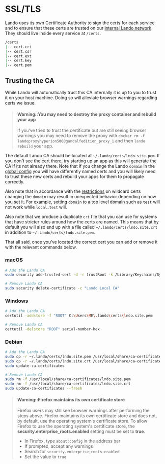 SSL/TLS
=======

Lando uses its own Certificate Authority to sign the certs for each service and to ensure that these certs are trusted on our [internal Lando network](./network). They should live inside every service at `/certs`.

```bash
/certs
|-- cert.crt
|-- cert.csr
|-- cert.ext
|-- cert.key
|-- cert.pem
```

Trusting the CA
---------------

While Lando will automatically trust this CA internally it is up to you to trust it on your host machine. Doing so will alleviate browser warnings regarding certs we issue.

> #### Warning::You may need to destroy the proxy container and rebuild your app
>
> If you've tried to trust the certificate but are still seeing browser warnings you may need to remove the proxy with
> `docker rm -f landoproxyhyperion5000gandalfedition_proxy_1` and then `lando rebuild` your app.

The default Lando CA should be located at `~/.lando/certs/lndo.site.pem`. If you don't see the cert there, try starting up an app as this will generate the CA if its not already there. Note that if you change the Lando `domain` in the [global config](./config.md) you will have differently named certs and you will likely need to trust these new certs and rebuild your apps for them to propagate correctly.

Also note that in accordance with the [restrictions](https://en.wikipedia.org/wiki/Wildcard_certificate#Limitations) on wildcard certs changing the `domain` may result in unexpected behavior depending on how you set it. For example, setting `domain` to a top level domain such as `test` will not work while `local.test` will.

Also note that we produce a duplicate `crt` file that you can use for systems that have stricter rules around how the certs are named. This means that by default you will also end up with a file called `~/.lando/certs/lndo.site.crt` in addition to `~/.lando/certs/lndo.site.pem`.

That all said, once you've located the correct cert you can add or remove it with the relevant commands below.

### macOS

```bash
# Add the Lando CA
sudo security add-trusted-cert -d -r trustRoot -k /Library/Keychains/System.keychain ~/.lando/certs/lndo.site.pem

# Remove Lando CA
sudo security delete-certificate -c "Lando Local CA"
```

### Windows

```bash
# Add the Lando CA
certutil -addstore -f "ROOT" C:\Users\ME\.lando\certs\lndo.site.pem

# Remove Lando CA
certutil -delstore "ROOT" serial-number-hex
```

### Debian

```bash
# Add the Lando CA
sudo cp -r ~/.lando/certs/lndo.site.pem /usr/local/share/ca-certificates/lndo.site.pem
sudo cp -r ~/.lando/certs/lndo.site.crt /usr/local/share/ca-certificates/lndo.site.crt
sudo update-ca-certificates

# Remove Lando CA
sudo rm -f /usr/local/share/ca-certificates/lndo.site.pem
sudo rm -f /usr/local/share/ca-certificates/lndo.site.crt
sudo update-ca-certificates --fresh
```

> #### Warning::Firefox maintains its own certificate store
>
> Firefox users may still see browser warnings after performing the steps above. Firefox maintains its own certificate store and does not, by default, use the operating system's certificate store. To allow Firefox to use the operating system's certificate store, the **security.enterprise_roots.enabled** setting must be set to **true**.
> * In Firefox, type `about:config` in the address bar
> * If prompted, accept any warnings
> * Search for `security.enterprise_roots.enabled`
> * Set the value to `true`
